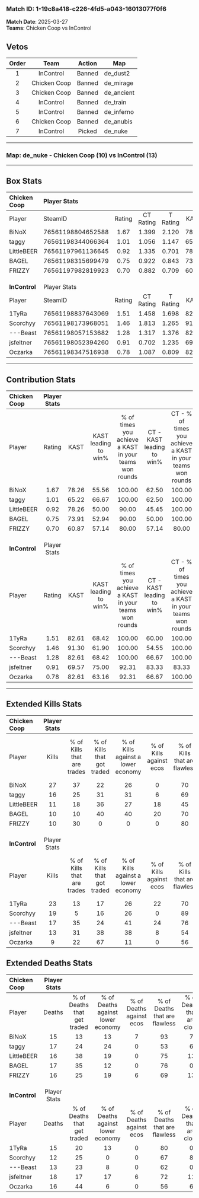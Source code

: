 ### Match ID: 1-19c8a418-c226-4fd5-a043-16013077f0f6  
**Match Date**: 2025-03-27  
**Teams**: Chicken Coop vs InControl  

## Vetos  

| Order | Team | Action | Map |
| :---: | :--: | :----: | --- |
| 1 | InControl | Banned | de_dust2 |
| 2 | Chicken Coop | Banned | de_mirage |
| 3 | Chicken Coop | Banned | de_ancient |
| 4 | InControl | Banned | de_train |
| 5 | InControl | Banned | de_inferno |
| 6 | Chicken Coop | Banned | de_anubis |
| 7 | InControl | Picked | de_nuke |

---  

### **Map**: de_nuke - Chicken Coop (10) vs InControl (13)  
---  

## Box Stats  

| **Chicken Coop** | Player Stats      |        |           |          |       |       |       |         |        |      |     |
| :- | :- | :-: | :-: | :-: | :-: | :-: | :-: | :-: | :-: | :-: | :-: |
| Player           | SteamID           | Rating | CT Rating | T Rating | KAST  |  ADR  | Kills | Assists | Deaths | K/D  | HS% |
| BiNoX            | 76561198804652588 |  1.67  |   1.399   |  2.120   | 78.26 | 109.2 |  27   |    4    |   15   | 1.80 | 37  |
| taggy            | 76561198344066364 |  1.01  |   1.056   |  1.147   | 65.22 | 74.7  |  16   |    5    |   17   | 0.94 | 62  |
| LittleBEER       | 76561197961136645 |  0.92  |   1.335   |  0.701   | 78.26 | 65.5  |  11   |    7    |   16   | 0.69 | 63  |
| BAGEL            | 76561198315699479 |  0.75  |   0.922   |  0.843   | 73.91 | 46.7  |  10   |    3    |   17   | 0.59 | 30  |
| FRIZZY           | 76561197982819923 |  0.70  |   0.882   |  0.709   | 60.87 | 54.0  |  10   |    4    |   16   | 0.63 | 80  |
|                  |                   |        |           |          |       |       |       |         |        |      |     |
|                  |                   |        |           |          |       |       |       |         |        |      |     |
|                  |                   |        |           |          |       |       |       |         |        |      |     |
| **InControl**    | Player Stats      |        |           |          |       |       |       |         |        |      |     |
| Player           | SteamID           | Rating | CT Rating | T Rating | KAST  |  ADR  | Kills | Assists | Deaths | K/D  | HS% |
| 1TyRa            | 76561198837643069 |  1.51  |   1.458   |  1.698   | 82.61 | 98.3  |  23   |    3    |   15   | 1.53 | 60  |
| Scorchyy         | 76561198173968051 |  1.46  |   1.813   |  1.265   | 91.30 | 84.7  |  19   |    5    |   12   | 1.58 | 26  |
| ---Beast         | 76561198057153682 |  1.28  |   1.317   |  1.376   | 82.61 | 80.7  |  17   |    4    |   13   | 1.31 | 47  |
| jsfeltner        | 76561198052394260 |  0.91  |   0.702   |  1.235   | 69.57 | 74.6  |  13   |    7    |   18   | 0.72 | 53  |
| Oczarka          | 76561198347516938 |  0.78  |   1.087   |  0.809   | 82.61 | 39.4  |   9   |    5    |   16   | 0.56 | 77  |
---  

## Contribution Stats  

| **Chicken Coop** | Player Stats |       |                      |                                                        |                           |                                                             |                          |                                                            |
| :- | :-: | :-: | :-: | :-: | :-: | :-: | :-: | :-: |
| Player           |    Rating    | KAST  | KAST leading to win% | % of times you achieve a KAST in your teams won rounds | CT - KAST leading to win% | CT - % of times you achieve a KAST in your teams won rounds | T - KAST leading to win% | T - % of times you achieve a KAST in your teams won rounds |
| BiNoX            |     1.67     | 78.26 |        55.56         |                         100.00                         |           62.50           |                           100.00                            |          50.00           |                           100.00                           |
| taggy            |     1.01     | 65.22 |        66.67         |                         100.00                         |           62.50           |                           100.00                            |          71.43           |                           100.00                           |
| LittleBEER       |     0.92     | 78.26 |        50.00         |                         90.00                          |           45.45           |                           100.00                            |          57.14           |                           80.00                            |
| BAGEL            |     0.75     | 73.91 |        52.94         |                         90.00                          |           50.00           |                           100.00                            |          57.14           |                           80.00                            |
| FRIZZY           |     0.70     | 60.87 |        57.14         |                         80.00                          |           57.14           |                            80.00                            |          57.14           |                           80.00                            |
|                  |              |       |                      |                                                        |                           |                                                             |                          |                                                            |
|                  |              |       |                      |                                                        |                           |                                                             |                          |                                                            |
|                  |              |       |                      |                                                        |                           |                                                             |                          |                                                            |
| **InControl**    | Player Stats |       |                      |                                                        |                           |                                                             |                          |                                                            |
| Player           |    Rating    | KAST  | KAST leading to win% | % of times you achieve a KAST in your teams won rounds | CT - KAST leading to win% | CT - % of times you achieve a KAST in your teams won rounds | T - KAST leading to win% | T - % of times you achieve a KAST in your teams won rounds |
| 1TyRa            |     1.51     | 82.61 |        68.42         |                         100.00                         |           60.00           |                           100.00                            |          77.78           |                           100.00                           |
| Scorchyy         |     1.46     | 91.30 |        61.90         |                         100.00                         |           54.55           |                           100.00                            |          70.00           |                           100.00                           |
| ---Beast         |     1.28     | 82.61 |        68.42         |                         100.00                         |           66.67           |                           100.00                            |          70.00           |                           100.00                           |
| jsfeltner        |     0.91     | 69.57 |        75.00         |                         92.31                          |           83.33           |                            83.33                            |          70.00           |                           100.00                           |
| Oczarka          |     0.78     | 82.61 |        63.16         |                         92.31                          |           66.67           |                           100.00                            |          60.00           |                           85.71                            |
---  

## Extended Kills Stats  

| **Chicken Coop** | Player Stats |                            |                            |                                    |                         |                              |                                 |                                       |                    |           |
| :- | :-: | :-: | :-: | :-: | :-: | :-: | :-: | :-: | :-: | :-: |
| Player           |    Kills     | % of Kills that are trades | % of Kills that got traded | % of Kills against a lower economy | % of Kills against ecos | % of Kills that are flawless | % of Kills that are close duels | % of Kills that are assisted by flash | Pistol Round Kills | AWP Kills |
| BiNoX            |      27      |             37             |             22             |                 26                 |            0            |              70              |                4                |                   4                   |         9          |     3     |
| taggy            |      16      |             25             |             31             |                 31                 |            6            |              69              |               13                |                   0                   |         0          |     2     |
| LittleBEER       |      11      |             18             |             36             |                 27                 |           18            |              45              |                9                |                   0                   |         0          |     1     |
| BAGEL            |      10      |             10             |             40             |                 40                 |           20            |              70              |                0                |                   0                   |         0          |     1     |
| FRIZZY           |      10      |             30             |             0              |                 0                  |            0            |              80              |                0                |                   0                   |         0          |     3     |
|                  |              |                            |                            |                                    |                         |                              |                                 |                                       |                    |           |
|                  |              |                            |                            |                                    |                         |                              |                                 |                                       |                    |           |
|                  |              |                            |                            |                                    |                         |                              |                                 |                                       |                    |           |
| **InControl**    | Player Stats |                            |                            |                                    |                         |                              |                                 |                                       |                    |           |
| Player           |    Kills     | % of Kills that are trades | % of Kills that got traded | % of Kills against a lower economy | % of Kills against ecos | % of Kills that are flawless | % of Kills that are close duels | % of Kills that are assisted by flash | Pistol Round Kills | AWP Kills |
| 1TyRa            |      23      |             13             |             17             |                 26                 |           22            |              70              |                9                |                   4                   |         0          |     1     |
| Scorchyy         |      19      |             5              |             16             |                 26                 |            0            |              89              |                5                |                   0                   |         9          |     1     |
| ---Beast         |      17      |             35             |             24             |                 41                 |           24            |              76              |                6                |                   6                   |         0          |     2     |
| jsfeltner        |      13      |             31             |             38             |                 38                 |            8            |              54              |               15                |                   0                   |         0          |     1     |
| Oczarka          |      9       |             22             |             67             |                 11                 |            0            |              56              |                0                |                  11                   |         0          |     0     |
## Extended Deaths Stats  

| **Chicken Coop** | Player Stats |                             |                                   |                          |                               |                            |                           |               |
| :- | :-: | :-: | :-: | :-: | :-: | :-: | :-: | :-: |
| Player           |    Deaths    | % of Deaths that get traded | % of Deaths against lower economy | % of Deaths against ecos | % of Deaths that are flawless | % of Deaths that are close | % of Deaths while blinded | Deaths to AWP |
| BiNoX            |      15      |             13              |                13                 |            7             |              93               |             7              |             7             |       2       |
| taggy            |      17      |             24              |                24                 |            0             |              53               |             6              |             0             |       2       |
| LittleBEER       |      16      |             38              |                19                 |            0             |              75               |             13             |             6             |       2       |
| BAGEL            |      17      |             35              |                12                 |            0             |              76               |             0              |             0             |       1       |
| FRIZZY           |      16      |             25              |                19                 |            6             |              69               |             13             |             6             |       2       |
|                  |              |                             |                                   |                          |                               |                            |                           |               |
|                  |              |                             |                                   |                          |                               |                            |                           |               |
|                  |              |                             |                                   |                          |                               |                            |                           |               |
| **InControl**    | Player Stats |                             |                                   |                          |                               |                            |                           |               |
| Player           |    Deaths    | % of Deaths that get traded | % of Deaths against lower economy | % of Deaths against ecos | % of Deaths that are flawless | % of Deaths that are close | % of Deaths while blinded | Deaths to AWP |
| 1TyRa            |      15      |             20              |                13                 |            0             |              80               |             0              |             0             |       3       |
| Scorchyy         |      12      |             25              |                 0                 |            0             |              67               |             8              |             0             |       1       |
| ---Beast         |      13      |             23              |                 8                 |            0             |              62               |             0              |             8             |       0       |
| jsfeltner        |      18      |             17              |                17                 |            6             |              72               |             11             |             0             |       2       |
| Oczarka          |      16      |             44              |                 6                 |            0             |              56               |             6              |             0             |       3       |
